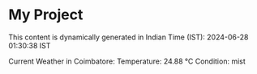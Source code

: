 # My Project

This content is dynamically generated in Indian Time (IST): 2024-06-28 01:30:38 IST


Current Weather in Coimbatore:
Temperature: 24.88 °C
Condition: mist
